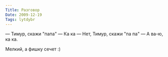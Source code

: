 ```yaml
---
Title: Разговор
Date: 2009-12-19
Tags: lytdybr
---
```


— Тимур, скажи "папа"
— Ка ка
— Нет, Тимур, скажи "па па"
— А ва-ю, ка ка.

Мелкий, а фишку сечет :)